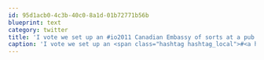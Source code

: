 ```yaml
---
id: 95d1acb0-4c3b-40c0-8a1d-01b72771b56b
blueprint: text
category: twitter
title: 'I vote we set up an #io2011 Canadian Embassy of sorts at a pub in Sfo + @ajordens @mattryyc'
caption: 'I vote we set up an <span class="hashtag hashtag_local">#<a href="http://tweettemp.darylchymko.ca/?tag=io2011">io2011</a> Canadian Embassy of sorts at a pub in Sfo + <span class="username username_linked">@<a href="https://twitter.com/ajordens" title="Adam Jordens">ajordens</a></span> <span class="username username_linked">@<a href="https://twitter.com/mattryyc" title="Matt R.">mattryyc</a></span>'
---
```

